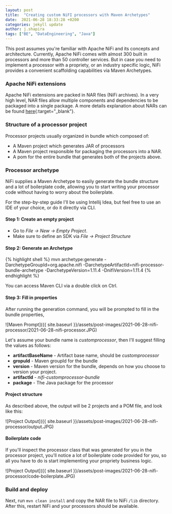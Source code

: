 ```yaml
---
layout: post
title:  "Creating custom NiFI processors with Maven Archetypes"
date:  2021-06-28 18:33:28 +0200
categories: jekyll update
author: j.shapira
tags: ["BE", "DataEngineering", "Java"]
---
```


This post assumes you're familiar with Apache NiFi and its concepts and architecture.
Currently, Apache NiFi comes with almost 300 built in processors and more than 50 controller services.
But in case you need to implement a processor with a propriety, or an industry specific logic,
NiFi provides a convenient scaffolding capabilities via Maven Archetypes.

### Apache NiFi extensions
Apache NiFi extensions are packed in NAR files (NiFi archives).
In a very high level, NAR files allow multiple components and dependencies to be packaged into a single package.
A more details explanation about NARs can be found [here](https://nifi.apache.org/docs/nifi-docs/html/developer-guide.html#nars){:target="_blank"}.

### Structure of a processor project
Processor projects usually organized in bundle which composed of:

* A Maven project which generates JAR of processors
* A Maven project responsible for packaging the processors into a NAR.
* A pom for the entire bundle that generates both of the projects above.

### Processor archetype
NiFi supplies a Maven Archetype to easily generate the bundle structure and a lot of boilerplate code,
allowing you to start writing your processor code without having to worry about the boilerplate.

For the step-by-step guide I'll be using Intellij Idea, but feel free to use an IDE of your choice, or do it directly via CLI.


#### Step 1: Create an empty project
* Go to <i>File -> New -> Empty Project</i>.
* Make sure to define an SDK via <i> File -> Project Structure </i>

#### Step 2: Generate an Archetype
{% highlight shell %}
mvn archetype:generate -DarchetypeGroupId=org.apache.nifi -DarchetypeArtifactId=nifi-processor-bundle-archetype -DarchetypeVersion=1.11.4 -DnifiVersion=1.11.4
{% endhighlight %}

You can access Maven CLI via a double click on Ctrl.



#### Step 3: Fill in properties
After running the generation command, you will be prompted to fill in the bundle properties,

![Maven Prompt]({{ site.baseurl }}/assets/post-images/2021-06-28-nifi-processor/2021-06-28-nifi-processor.JPG)

Let's assume your bundle name is <i>customprocessor</i>, then I'll suggest filling the values as follows:

* <b>artifactBaseName</b> - Artifact base name, should be <i>customprocessor</i>
* <b>gropuId</b> - Maven groupId for the bundle
* <b>version</b> - Maven version for the bundle, depends on how you choose to version your project.
* <b>artifactId</b> - <i>nifi-customprocessor-bundle</i>
* <b>package</b> - The Java package for the processor

#### Project structure
As described above, the output will be 2 projects and a POM file, and look like this:

![Project Output]({{ site.baseurl }}/assets/post-images/2021-06-28-nifi-processor/output.JPG)

#### Boilerplate code
If you'll inspect the processor class that was generated for you in the processor project, you'll notice a lot of boilerplate code provided for you,
so all you have to do is start implementing your propriety business logic.

![Project Output]({{ site.baseurl }}/assets/post-images/2021-06-28-nifi-processor/code-boilerplate.JPG)

### Build and deploy
Next, run `mvn clean install` and copy the NAR file to NiFi `/lib` directory.
After this, restart NiFi and your processors should be available.